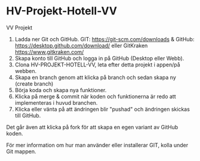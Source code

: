 # HV-Projekt-Hotell-VV

VV Projekt

1. Ladda ner Git och GitHub.
   GIT: https://git-scm.com/downloads & GitHub: https://desktop.github.com/download/ eller GitKraken https://www.gitkraken.com/
2. Skapa konto till GitHub och logga in på GitHub (Desktop eller Webb).
3. Clona HV-PROJEKT-HOTELL-VV, leta efter detta projekt i appen/på webben.
4. Skapa en branch genom att klicka på branch och sedan skapa ny (create branch)
5. Börja koda och skapa nya funktioner.
6. Klicka på merge & commit när koden och funktionerna är redo att implementeras i huvud branchen.
7. Klicka eller vänta på att ändringen blir "pushad" och ändringen skickas till GitHub.

Det går även att klicka på fork för att skapa en egen variant av GitHub koden.

För mer information om hur man använder eller installerar GIT, kolla under Git mappen.
